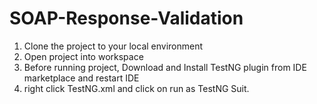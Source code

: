 # SOAP-Response-Validation
1. Clone the project to your local environment
2. Open project into workspace
3. Before running project, Download and Install TestNG plugin from IDE marketplace and restart IDE
4. right click TestNG.xml and click on run as TestNG Suit.

